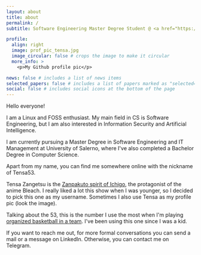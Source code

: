 ```yaml
---
layout: about
title: about
permalink: /
subtitle: Software Engineering Master Degree Student @ <a href="https://unisa.it"> University of Salerno </a>

profile:
  align: right
  image: prof_pic_tensa.jpg
  image_circular: false # crops the image to make it circular
  more_info: >
    <p>My Github profile pic</p>

news: false # includes a list of news items
selected_papers: false # includes a list of papers marked as "selected={true}"
social: false # includes social icons at the bottom of the page
---
```


Hello everyone!

I am a Linux and FOSS enthusiast. My main field in CS is Software Engineering,
but I am also interested in Information Security and Artificial Intelligence.

I am currently pursuing a Master Degree in Software Engineering and IT Management at University of Salerno,
where I've also completed a Bachelor Degree in Computer Science.

Apart from my name, you can find me somewhere online with the nickname of Tensa53.

Tensa Zangetsu is the [Zanpakuto spirit of Ichigo](<https://bleach.fandom.com/wiki/Zangetsu_(Zanpakut%C5%8D_spirit)>),
the protagonist of the anime Bleach. I really liked a lot this show when I was younger, so I decided to pick this one as
my username. Sometimes I also use Tensa as my profile pic (look the image).

Talking about the 53, this is the number I use the most when
I'm playing [organized basketball in a team](https://bit.ly/basketball-photo).
I've been using this one since I was a kid.

If you want to reach me out, for more formal conversations you can send a mail or a message on LinkedIn.
Otherwise, you can contact me on Telegram.

